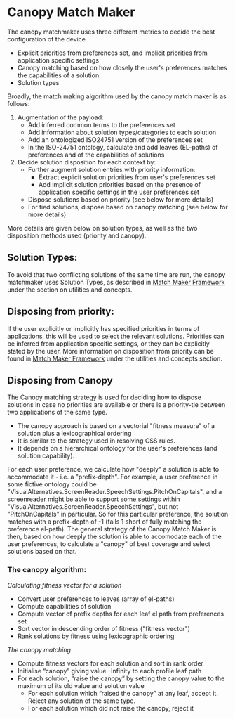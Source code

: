 # Canopy Match Maker

The canopy matchmaker uses three different metrics to decide the best configuration of the device
* Explicit priorities from preferences set, and implicit priorities from application specific settings
* Canopy matching based on how closely the user's preferences matches the capabilities of a solution.
* Solution types

Broadly, the match making algorithm used by the canopy match maker is as follows:
1. Augmentation of the payload:
    * Add inferred common terms to the preferences set
    * Add information about solution types/categories to each solution
    * Add an ontologized ISO24751 version of the preferences set
    * In the ISO-24751 ontology, calculate and add leaves (EL-paths) of preferences and of the capabilities of solutions
3. Decide solution disposition for each context by:
    * Further augment solution entries with priority information:
        * Extract explicit solution priorities from user's preferences set
        * Add implicit solution priorities based on the presence of application specific settings in the user preferences set
    * Dispose solutions based on priority (see below for more details)
    * For tied solutions, dispose based on canopy matching (see below for more details)

More details are given below on solution types, as well as the two disposition methods used (priority and canopy).

## Solution Types:
To avoid that two conflicting solutions of the same time are run, the canopy matchmaker uses Solution Types, as described in [Match Maker Framework](MatchMakerFramework.md) under the section on utilities and concepts.

## Disposing from priority:
If the user explicitly or implicitly has specified priorities in terms of applications, this will be used to select the relevant solutions. Priorities can be inferred from application specific settings, or they can be explicitly stated by the user. More information on disposition from priority can be found in [Match Maker Framework](MatchMakerFramework.md) under the utilities and concepts section.

## Disposing from Canopy
The Canopy matching strategy is used for deciding how to dispose solutions in case no priorities are available or there is a priority-tie between two applications of the same type.

* The canopy approach is based on a vectorial "fitness measure" of a solution plus a lexicographical ordering
* It is similar to the strategy used in resolving CSS rules.
* It depends on a hierarchical ontology for the user's preferences (and solution capability).

 For each user preference, we calculate how "deeply" a solution is able to accommodate it - i.e. a "prefix-depth". For example, a user preference in some fictive ontology could be "VisualAlternatives.ScreenReader.SpeechSettings.PitchOnCapitals", and a screenreader might be able to support some settings within "VisualAlternatives.ScreenReader.SpeechSettings", but not "PitchOnCapitals" in particular. So for this particular preference, the solution matches with a prefix-depth of -1 (falls 1 short of fully matching the preference el-path). The general strategy of the Canopy Match Maker is then, based on how deeply the solution is able to accomodate each of the user preferences, to calculate a "canopy" of best coverage and select solutions based on that.

### The canopy algorithm:
*Calculating fitness vector for a solution*
* Convert user preferences to leaves (array of el-paths)
* Compute capabilities of solution
* Compute vector of prefix depths for each leaf el path from preferences set
* Sort vector in descending order of fitness ("fitness vector")
* Rank solutions by fitness using lexicographic ordering

*The canopy matching*
* Compute fitness vectors for each solution and sort in rank order
* Initialise “canopy” giving value –Infinity to each profile leaf path
* For each solution, “raise the canopy” by setting the canopy value to the maximum of its old value and solution value
  * For each solution which “raised the canopy” at any leaf, accept it. Reject any solution of the same type.
  * For each solution which did not raise the canopy, reject it
